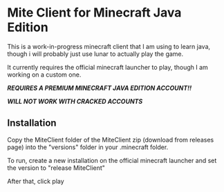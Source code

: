 # Mite Client for Minecraft Java Edition
This is a work-in-progress minecraft client that I am using to learn java, though i will probably just use lunar to actually play the game. 

It currently requires the official minecraft launcher to play, though I am working on a custom one.

***REQUIRES A PREMIUM MINECRAFT JAVA EDITION ACCOUNT!!***

***WILL NOT WORK WITH CRACKED ACCOUNTS***
## Installation

Copy the MiteClient folder of the MiteClient zip (download from releases page) into the "versions" folder in your .minecraft folder.

To run, create a new installation on the official minecraft launcher and set the version to "release MiteClient"

After that, click play
